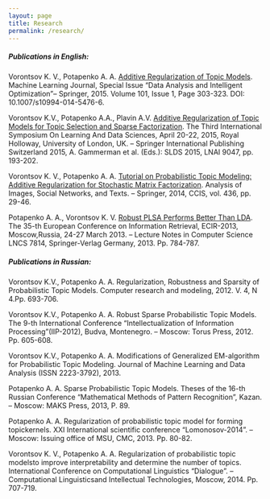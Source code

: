 ```yaml
---
layout: page
title: Research
permalink: /research/
---
```


##### Publications in English:

Vorontsov K. V., Potapenko A. A. [Additive Regularization of Topic Models](https://link.springer.com/content/pdf/10.1007%2Fs10994-014-5476-6.pdf). Machine Learning Journal, Special Issue “Data Analysis and Intelligent Optimization”– Springer, 2015. Volume 101, Issue 1, Page 303-323. DOI: 10.1007/s10994-014-5476-6.

Vorontsov K.V., Potapenko A.A., Plavin A.V. [Additive Regularization of Topic Models for Topic Selection and Sparse Factorization](http://ai2-s2-pdfs.s3.amazonaws.com/bed6/5ae6f3e2c4949d4531392945eff86e572d8d.pdf). The Third International Symposium On Learning And Data Sciences, April 20-22, 2015, Royal Holloway, University of London, UK. – Springer International Publishing Switzerland 2015, A. Gammerman et al. (Eds.): SLDS 2015, LNAI 9047, pp. 193-202.

Vorontsov K. V., Potapenko A. A. [Tutorial on Probabilistic Topic Modeling: Additive Regularization for Stochastic Matrix Factorization](https://pdfs.semanticscholar.org/757c/6b0894db85c69b41f112b6325060020ae358.pdf). Analysis of Images, Social Networks, and Texts. – Springer, 2014, CCIS, vol. 436, pp. 29-46.

Potapenko A. A., Vorontsov K. V.  [Robust PLSA Performs Better Than LDA](https://www.researchgate.net/profile/Konstantin_Vorontsov/publication/262314923_Robust_PLSA_performs_better_than_LDA/links/54e9f3480cf25ba91c814c64.pdf). The 35-th European Conference on Information Retrieval, ECIR-2013, Moscow,Russia, 24-27 March 2013. – Lecture Notes in Computer Science LNCS 7814, Springer-Verlag Germany, 2013. Pp. 784-787.


##### Publications in Russian:

Vorontsov K.V., Potapenko A. A. Regularization, Robustness and Sparsity of Probabilistic Topic Models. Computer research and modeling, 2012. V. 4, N 4.Pp. 693-706.

Vorontsov K.V., Potapenko A. A. Robust Sparse Probabilistic Topic Models. The 9-th International Conference “Intellectualization of Information Processing”(IIP-2012), Budva, Montenegro. – Moscow: Torus Press, 2012. Pp. 605-608.

Vorontsov K.V., Potapenko A. A. Modifications of Generalized EM-algorithm for Probabilistic Topic Modeling. Journal of Machine Learning and Data Analysis (ISSN 2223-3792), 2013.

Potapenko A. A. Sparse Probabilistic Topic Models. Theses of the 16-th Russian Conference “Mathematical Methods of Pattern Recognition”, Kazan. – Moscow: MAKS Press, 2013, P. 89.

Potapenko A. A. Regularization of probabilistic topic model for forming topickernels. XXI International scientific conference “Lomonosov-2014”. – Moscow: Issuing office of MSU, CMC, 2013. Pp. 80-82.

Vorontsov K. V., Potapenko A. A. Regularization of probabilistic topic modelsto improve interpretability and determine the number of topics. International Conference on Computational Linguistics “Dialogue”. – Computational Linguisticsand Intellectual Technologies, Moscow, 2014. Pp. 707-719.